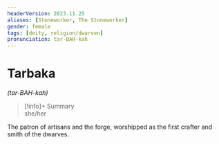 ```yaml
---
headerVersion: 2023.11.25
aliases: [Stoneworker, The Stoneworker]
gender: female
tags: [deity, religion/dwarven]
pronunciation: tar-BAH-kah
---
```

# Tarbaka
*(tar-BAH-kah)*
>[!info]+ Summary  
> she/her

The patron of artisans and the forge, worshipped as the first crafter and smith of the dwarves. 